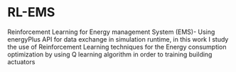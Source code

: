 # RL-EMS

Reinforcement Learning for Energy management System (EMS)- Using energyPlus API for data exchange in  simulation 
runtime, in this work I study the use of Reinforcement Learning  techniques for the Energy consumption optimization 
by using  Q learning algorithm in order to training building actuators